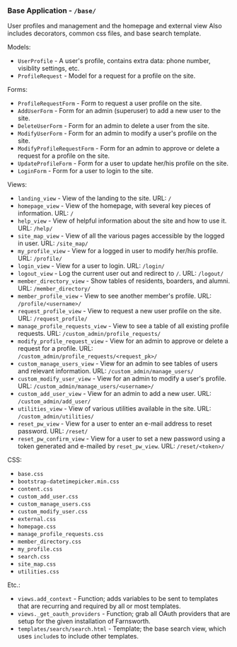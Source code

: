 ### Base Application - `/base/`
User profiles and management and the homepage and external view
Also includes decorators, common css files, and base search template.

Models:
* `UserProfile` - A user's profile, contains extra data: phone number, visiblity settings, etc.
* `ProfileRequest` - Model for a request for a profile on the site.

Forms:
* `ProfileRequestForm` - Form to request a user profile on the site.
* `AddUserForm` - Form for an admin (superuser) to add a new user to the site.
* `DeleteUserForm` - Form for an admin to delete a user from the site.
* `ModifyUserForm` - Form for an admin to modify a user's profile on the site.
* `ModifyProfileRequestForm` - Form for an admin to approve or delete a request for a profile on the site.
* `UpdateProfileForm` - Form for a user to update her/his profile on the site.
* `LoginForm` - Form for a user to login to the site.

Views:
* `landing_view` - View of the landing to the site. URL: `/`
* `homepage_view` - View of the homepage, with several key pieces of information. URL: `/`
* `help_view` - View of helpful information about the site and how to use it. URL: `/help/`
* `site_map_view` - View of all the various pages accessible by the logged in user.  URL: `/site_map/`
* `my_profile_view` - View for a logged in user to modify her/his profile. URL: `/profile/`
* `login_view` - View for a user to login. URL: `/login/`
* `logout_view` - Log the current user out and redirect to `/`. URL: `/logout/`
* `member_directory_view` - Show tables of residents, boarders, and alumni. URL: `/member_directory/`
* `member_profile_view` - View to see another member's profile. URL: `/profile/<username>/`
* `request_profile_view` - View to request a new user profile on the site. URL: `/request_profile/`
* `manage_profile_requests_view` - View to see a table of all existing profile requests. URL: `/custom_admin/profile_requests/`
* `modify_profile_request_view` - View for an admin to approve or delete a request for a profile. URL: `/custom_admin/profile_requests/<request_pk>/`
* `custom_manage_users_view` - View for an admin to see tables of users and relevant information. URL: `/custom_admin/manage_users/`
* `custom_modify_user_view` - View for an admin to modify a user's profile. URL: `/custom_admin/manage_users/<username>/`
* `custom_add_user_view` - View for an admin to add a new user. URL: `/custom_admin/add_user/`
* `utilities_view` - View of various utilities available in the site. URL: `/custom_admin/utilities/`
* `reset_pw_view` - View for a user to enter an e-mail address to reset password. URL: `/reset/`
* `reset_pw_confirm_view` - View for a user to set a new password using a token generated and e-mailed by `reset_pw_view`. URL: `/reset/<token>/`

CSS:
* `base.css`
* `bootstrap-datetimepicker.min.css`
* `content.css`
* `custom_add_user.css`
* `custom_manage_users.css`
* `custom_modify_user.css`
* `external.css`
* `homepage.css`
* `manage_profile_requests.css`
* `member_directory.css`
* `my_profile.css`
* `search.css`
* `site_map.css`
* `utilities.css`

Etc.:
* `views.add_context` - Function; adds variables to be sent to templates that are recurring and required by all or most templates.
* `views._get_oauth_providers` - Function; grab all OAuth providers that are setup for the given installation of Farnsworth.
* `templates/search/search.html` - Template; the base search view, which uses `include`s to include other templates.
